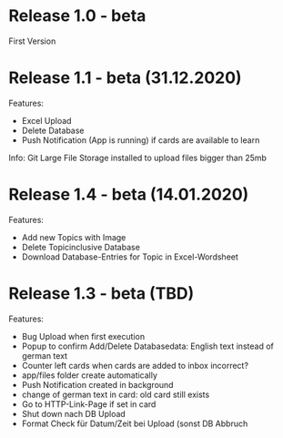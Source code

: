 # Release 1.0 - beta

First Version

# Release 1.1 - beta (31.12.2020)

Features:

- Excel Upload
- Delete Database
- Push Notification (App is running) if cards are available to learn

Info:
Git Large File Storage installed to upload files bigger than 25mb

# Release 1.4 - beta (14.01.2020)

Features:
 - Add new Topics with Image
 - Delete Topicinclusive Database
 - Download Database-Entries for Topic in Excel-Wordsheet 


# Release 1.3 - beta (TBD)

Features:
- Bug Upload when first execution
- Popup to confirm Add/Delete Databasedata: English text instead of german text
- Counter left cards when cards are added to inbox incorrect? 
- app/files folder create automatically 
- Push Notification created in background 
- change of german text in card: old card still exists 
- Go to HTTP-Link-Page if set in card
- Shut down nach DB Upload
- Format Check für Datum/Zeit bei Upload (sonst DB Abbruch
